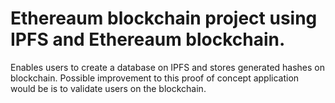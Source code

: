 # Ethereaum blockchain project using IPFS and Ethereaum blockchain.
Enables users to create a database on IPFS and stores generated hashes on blockchain.
Possible improvement to this proof of concept application would be is to validate users on the blockchain.
